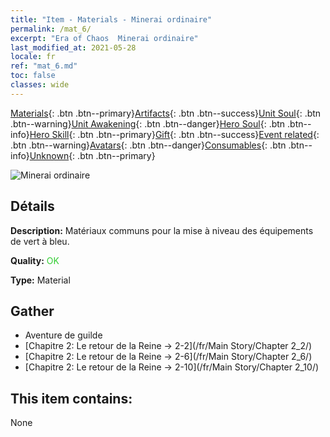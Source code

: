 ```yaml
---
title: "Item - Materials - Minerai ordinaire"
permalink: /mat_6/
excerpt: "Era of Chaos  Minerai ordinaire"
last_modified_at: 2021-05-28
locale: fr
ref: "mat_6.md"
toc: false
classes: wide
---
```

 [Materials](/ItemsFR/){: .btn .btn--primary}[Artifacts](/ItemsFR/Artifacts/){: .btn .btn--success}[Unit Soul](/ItemsFR/UnitSoul/){: .btn .btn--warning}[Unit Awakening](/ItemsFR/UnitAwakening/){: .btn .btn--danger}[Hero Soul](/ItemsFR/HeroSoul/){: .btn .btn--info}[Hero Skill](/ItemsFR/HeroSkill/){: .btn .btn--primary}[Gift](/ItemsFR/Gift/){: .btn .btn--success}[Event related](/ItemsFR/Events/){: .btn .btn--warning}[Avatars](/ItemsFR/Avatars/){: .btn .btn--danger}[Consumables](/ItemsFR/Consumables/){: .btn .btn--info}[Unknown](/ItemsFR/Unknown/){: .btn .btn--primary}

 ![Minerai ordinaire](/images/t/i_cailiao_kuangshi1.png)

## Détails
 **Description:** Matériaux communs pour la mise à niveau des équipements de vert à bleu.

 **Quality:** <span style="color: #32CD32">OK</span>

 **Type:** Material

## Gather

*    Aventure de guilde 
*    [Chapitre 2: Le retour de la Reine -> 2-2](/fr/Main Story/Chapter 2_2/) 
*    [Chapitre 2: Le retour de la Reine -> 2-6](/fr/Main Story/Chapter 2_6/) 
*    [Chapitre 2: Le retour de la Reine -> 2-10](/fr/Main Story/Chapter 2_10/) 

## This item contains:

  None

